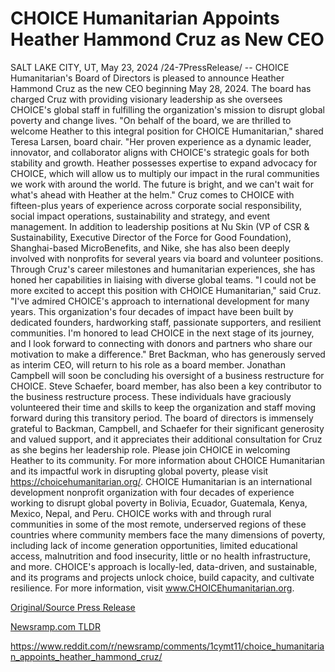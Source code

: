 # CHOICE Humanitarian Appoints Heather Hammond Cruz as New CEO

SALT LAKE CITY, UT, May 23, 2024 /24-7PressRelease/ -- CHOICE Humanitarian's Board of Directors is pleased to announce Heather Hammond Cruz as the new CEO beginning May 28, 2024. The board has charged Cruz with providing visionary leadership as she oversees CHOICE's global staff in fulfilling the organization's mission to disrupt global poverty and change lives.  "On behalf of the board, we are thrilled to welcome Heather to this integral position for CHOICE Humanitarian," shared Teresa Larsen, board chair. "Her proven experience as a dynamic leader, innovator, and collaborator aligns with CHOICE's strategic goals for both stability and growth. Heather possesses expertise to expand advocacy for CHOICE, which will allow us to multiply our impact in the rural communities we work with around the world. The future is bright, and we can't wait for what's ahead with Heather at the helm."  Cruz comes to CHOICE with fifteen-plus years of experience across corporate social responsibility, social impact operations, sustainability and strategy, and event management. In addition to leadership positions at Nu Skin (VP of CSR & Sustainability, Executive Director of the Force for Good Foundation), Shanghai-based MicroBenefits, and Nike, she has also been deeply involved with nonprofits for several years via board and volunteer positions. Through Cruz's career milestones and humanitarian experiences, she has honed her capabilities in liaising with diverse global teams.  "I could not be more excited to accept this position with CHOICE Humanitarian," said Cruz. "I've admired CHOICE's approach to international development for many years. This organization's four decades of impact have been built by dedicated founders, hardworking staff, passionate supporters, and resilient communities. I'm honored to lead CHOICE in the next stage of its journey, and I look forward to connecting with donors and partners who share our motivation to make a difference."  Bret Backman, who has generously served as interim CEO, will return to his role as a board member. Jonathan Campbell will soon be concluding his oversight of a business restructure for CHOICE. Steve Schaefer, board member, has also been a key contributor to the business restructure process. These individuals have graciously volunteered their time and skills to keep the organization and staff moving forward during this transitory period. The board of directors is immensely grateful to Backman, Campbell, and Schaefer for their significant generosity and valued support, and it appreciates their additional consultation for Cruz as she begins her leadership role.  Please join CHOICE in welcoming Heather to its community.  For more information about CHOICE Humanitarian and its impactful work in disrupting global poverty, please visit https://choicehumanitarian.org/.  CHOICE Humanitarian is an international development nonprofit organization with four decades of experience working to disrupt global poverty in Bolivia, Ecuador, Guatemala, Kenya, Mexico, Nepal, and Peru. CHOICE works with and through rural communities in some of the most remote, underserved regions of these countries where community members face the many dimensions of poverty, including lack of income generation opportunities, limited educational access, malnutrition and food insecurity, little or no health infrastructure, and more. CHOICE's approach is locally-led, data-driven, and sustainable, and its programs and projects unlock choice, build capacity, and cultivate resilience. For more information, visit www.CHOICEhumanitarian.org. 

[Original/Source Press Release](https://www.24-7pressrelease.com/press-release/511128/choice-humanitarian-appoints-heather-hammond-cruz-as-new-ceo)
                    

[Newsramp.com TLDR](None) 

https://www.reddit.com/r/newsramp/comments/1cymt11/choice_humanitarian_appoints_heather_hammond_cruz/